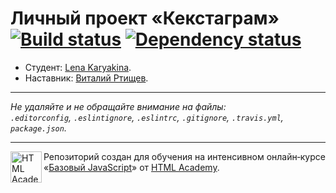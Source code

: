 # Личный проект «Кекстаграм» [![Build status][travis-image]][travis-url] [![Dependency status][dependency-image]][dependency-url]

* Студент: [Lena Karyakina](https://up.htmlacademy.ru/javascript/4/user/81563).
* Наставник: [Виталий Ртищев](https://htmlacademy.ru/profile/id87261).

---

_Не удаляйте и не обращайте внимание на файлы:_<br>
_`.editorconfig`, `.eslintignore`, `.eslintrc`, `.gitignore`, `.travis.yml`, `package.json`._

---

<a href="https://htmlacademy.ru/intensive/javascript"><img align="left" width="50" height="50" title="HTML Academy" src="https://up.htmlacademy.ru/static/img/intensive/javascript/logo-for-github.svg"></a>

Репозиторий создан для обучения на интенсивном онлайн‑курсе «[Базовый JavaScript](https://htmlacademy.ru/intensive/javascript)» от [HTML Academy](https://htmlacademy.ru).

[travis-image]: https://travis-ci.org/htmlacademy-javascript/81563-kekstagram.svg?branch=master
[travis-url]: https://travis-ci.org/htmlacademy-javascript/81563-kekstagram
[dependency-image]: https://david-dm.org/htmlacademy-javascript/81563-kekstagram.svg?style=flat-square
[dependency-url]: https://david-dm.org/htmlacademy-javascript/81563-kekstagram
